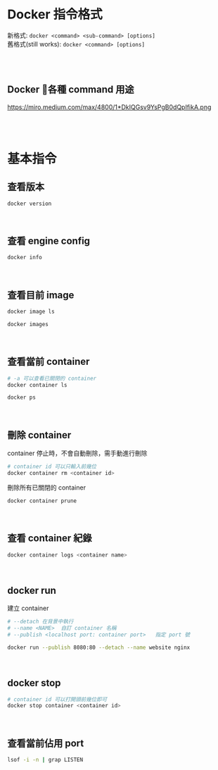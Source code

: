  # Docker 指令格式
新格式: `docker <command> <sub-command> [options]`  
舊格式(still works): `docker <command> [options]`

<br/>

<br/>

## Docker 各種 command 用途
https://miro.medium.com/max/4800/1*DkIQGsv9YsPgB0dQpIfikA.png

<br/>

<br/>

# 基本指令
## 查看版本
```sh
docker version
```

<br/>

## 查看 engine config 
```sh
docker info
```

<br/>

## 查看目前 image
```sh
docker image ls
```

```sh
docker images
```

<br/>

## 查看當前 container 
```sh
# -a 可以查看已關閉的 container
docker container ls
```

```sh
docker ps
```

<br/>

## 刪除 container 
container 停止時，不會自動刪除，需手動進行刪除
```sh
# container id 可以只輸入前幾位
docker container rm <container id>
```
刪除所有已關閉的 container
```sh
docker container prune
```


<br/>

## 查看 container 紀錄
```sh
docker container logs <container name>
```


<br/>

## docker run
建立 container
```sh
# --detach 在背景中執行
# --name <NAME>  自訂 container 名稱
# --publish <localhost port: container port>   指定 port 號 

docker run --publish 8080:80 --detach --name website nginx
```


<br/>

## docker stop
```sh
# container id 可以打開頭前幾位即可
docker stop container <container id>
```

<br/>

## 查看當前佔用 port 
```sh
lsof -i -n | grap LISTEN
```

<br/>







